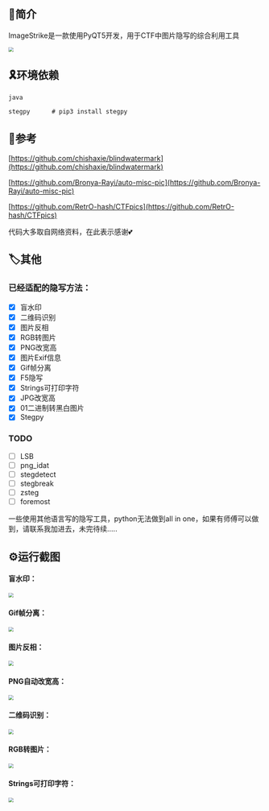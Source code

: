 ## 🎈简介

ImageStrike是一款使用PyQT5开发，用于CTF中图片隐写的综合利用工具

<img src="imgs/1.png" style="zoom:60%;" />

## 🎗️环境依赖

```
java

stegpy      # pip3 install stegpy
```



## 🔗参考

[https://github.com/chishaxie/blindwatermark](https://github.com/chishaxie/blindwatermark)

[https://github.com/Bronya-Rayi/auto-misc-pic](https://github.com/Bronya-Rayi/auto-misc-pic)

[https://github.com/RetrO-hash/CTFpics](https://github.com/RetrO-hash/CTFpics)

代码大多取自网络资料，在此表示感谢💕

## 🏷️其他

### 已经适配的隐写方法：
- [x] 盲水印
- [x] 二维码识别
- [x] 图片反相
- [x] RGB转图片
- [x] PNG改宽高
- [x] 图片Exif信息
- [x] Gif帧分离
- [x] F5隐写
- [x] Strings可打印字符
- [x] JPG改宽高
- [x] 01二进制转黑白图片
- [x] Stegpy
### TODO
- [ ] LSB
- [ ] png_idat
- [ ] stegdetect
- [ ] stegbreak
- [ ] zsteg
- [ ] foremost

一些使用其他语言写的隐写工具，python无法做到all in one，如果有师傅可以做到，请联系我加进去，未完待续.....



## ⚙️运行截图

#### 盲水印：

<img src="imgs/bwm.gif" style="zoom:60%;" />

#### Gif帧分离：

<img src="imgs/gif.gif" style="zoom:60%;" />

#### 图片反相：

<img src="imgs/inversion.gif" style="zoom:60%;" />

#### PNG自动改宽高：

<img src="imgs/png.gif" style="zoom:60%;" />

#### 二维码识别：

<img src="imgs/qrcode.gif" style="zoom:60%;" />

#### RGB转图片：

<img src="imgs/rgb2jpg.gif" style="zoom:60%;" />

#### Strings可打印字符：

<img src="imgs/strings.gif" style="zoom:60%;" />
